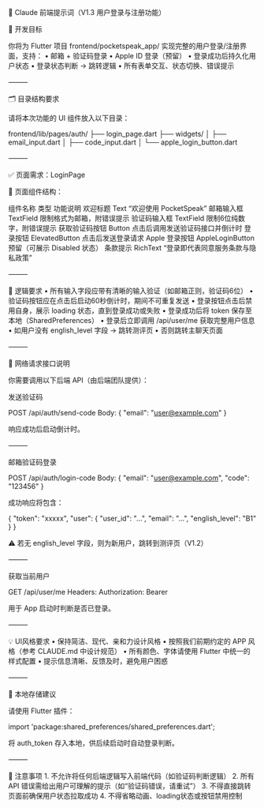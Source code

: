 

🧠 Claude 前端提示词（V1.3 用户登录与注册功能）

🎯 开发目标

你将为 Flutter 项目 frontend/pocketspeak_app/ 实现完整的用户登录/注册界面，支持：
	•	邮箱 + 验证码登录
	•	Apple ID 登录（预留）
	•	登录成功后持久化用户状态
	•	登录状态判断 → 跳转逻辑
	•	所有表单交互、状态切换、错误提示

⸻

🗂 目录结构要求

请将本次功能的 UI 组件放入以下目录：

frontend/lib/pages/auth/
├── login_page.dart
├── widgets/
│   ├── email_input.dart
│   ├── code_input.dart
│   └── apple_login_button.dart


⸻

✅ 页面需求：LoginPage

🧩 页面组件结构：

组件名称	类型	功能说明
欢迎标题	Text	“欢迎使用 PocketSpeak”
邮箱输入框	TextField	限制格式为邮箱，附错误提示
验证码输入框	TextField	限制6位纯数字，附错误提示
获取验证码按钮	Button	点击后调用发送验证码接口并倒计时
登录按钮	ElevatedButton	点击后发送登录请求
Apple 登录按钮	AppleLoginButton	预留（可展示 Disabled 状态）
条款提示	RichText	“登录即代表同意服务条款与隐私政策”


⸻

🔄 逻辑要求
	•	所有输入字段应带有清晰的输入验证（如邮箱正则，验证码6位）
	•	验证码按钮应在点击后启动60秒倒计时，期间不可重复发送
	•	登录按钮点击后禁用自身，展示 loading 状态，直到登录成功或失败
	•	登录成功后将 token 保存至本地（SharedPreferences）
	•	登录后立即调用 /api/user/me 获取完整用户信息
	•	如用户没有 english_level 字段 → 跳转测评页
	•	否则跳转主聊天页面

⸻

📡 网络请求接口说明

你需要调用以下后端 API（由后端团队提供）：

发送验证码

POST /api/auth/send-code
Body: { "email": "user@example.com" }

响应成功后启动倒计时。

⸻

邮箱验证码登录

POST /api/auth/login-code
Body: {
  "email": "user@example.com",
  "code": "123456"
}

成功响应将包含：

{
  "token": "xxxxx",
  "user": {
    "user_id": "...",
    "email": "...",
    "english_level": "B1"
  }
}

⚠️ 若无 english_level 字段，则为新用户，跳转到测评页（V1.2）

⸻

获取当前用户

GET /api/user/me
Headers: Authorization: Bearer <token>

用于 App 启动时判断是否已登录。

⸻

💡 UI风格要求
	•	保持简洁、现代、亲和力设计风格
	•	按照我们前期约定的 APP 风格（参考 CLAUDE.md 中设计规范）
	•	所有颜色、字体请使用 Flutter 中统一的样式配置
	•	提示信息清晰、反馈及时，避免用户困惑

⸻

💾 本地存储建议

请使用 Flutter 插件：

import 'package:shared_preferences/shared_preferences.dart';

将 auth_token 存入本地，供后续启动时自动登录判断。

⸻

🚫 注意事项
	1.	不允许将任何后端逻辑写入前端代码（如验证码判断逻辑）
	2.	所有 API 错误需给出用户可理解的提示（如“验证码错误，请重试”）
	3.	不得直接跳转页面前确保用户状态拉取成功
	4.	不得省略动画、loading状态或按钮禁用控制

